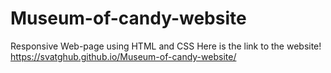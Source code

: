 # Museum-of-candy-website
Responsive Web-page using HTML and CSS
Here is the link to the website!
https://svatghub.github.io/Museum-of-candy-website/
